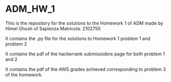 # ADM_HW_1
This is the repository for the solutions to the Homework 1 of ADM made by Himel Ghosh of Sapienza Matricola: 2102750

It contains the .py file for the solutions to Homework 1 problem 1 and problem 2

It contains the pdf of the hackerrank submissiobns page for both problem 1 and 2

It contains the pdf of the AWS grades achieved corresponding to problem 3 of the homework.

